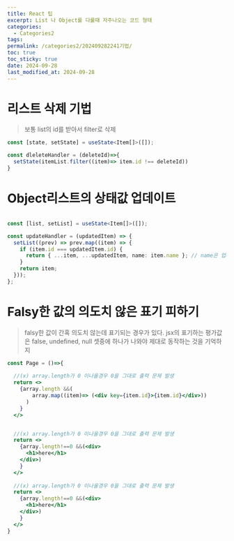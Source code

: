 ```yaml
---
title: React 팁
excerpt: List 나 Object를 다룰때 자주나오는 코드 형태
categories:
  - Categories2
tags: 
permalink: /categories2/202409282241기법/
toc: true
toc_sticky: true
date: 2024-09-28
last_modified_at: 2024-09-28
---
```

# 리스트 삭제 기법
> 보통 list의 id를 받아서 filter로 삭제
```ts
const [state, setState] = useState<Item[]>([]);

const dleleteHandler = (deleteId)=>{
  setState(itemList.filter((item)=> item.id !== deleteId))
} 
```

# Object리스트의 상태값 업데이트
```ts

const [list, setList] = useState<Item[]>([]);

const updateHandler = (updatedItem) => {
  setList((prev) => prev.map((item) => {
    if (item.id === updatedItem.id) {
      return { ...item, ...updatedItem, name: item.name }; // name은 업데이트 못하게 막음.
    }
    return item;
  }));
};

```


# Falsy한 값의 의도치 않은 표기 피하기
> falsy한 값이 간혹 의도치 않는데 표기되는 경우가 있다. jsx의 표기하는 평가값은 false, undefined, null 셋중에 하나가 나와야 제대로 동작하는 것을 기억하지

```jsx
const Page = ()=>{
  
  //(x) array.length가 0 이나올경우 0을 그대로 출력 문제 발생
  return <>
    {array.length &&(
        array.map((item)=> (<div key={item.id}>{item.id}</div>))
      )
    }
  </>


  //(x) array.length가 0 이나올경우 0을 그대로 출력 문제 발생
  return <>
    {array.length!==0 &&(<div>
      <h1>here</h1>
    </div>)
    }
  </>
  
  //(x) array.length가 0 이나올경우 0을 그대로 출력 문제 발생
  return <>
    {array.length!==0 &&(<div>
      <h1>here</h1>
    </div>)
    }
  </>
}



```